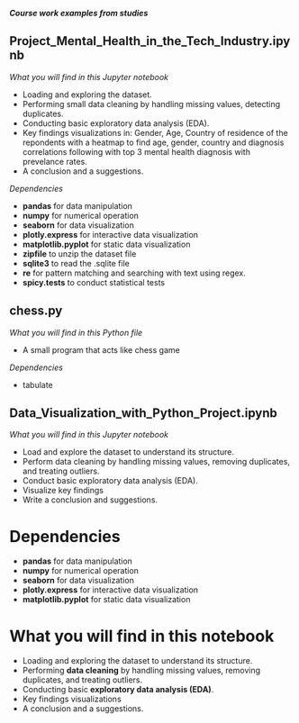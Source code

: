 ***Course work examples from studies***

## Project_Mental_Health_in_the_Tech_Industry.ipynb
*What you will find in this Jupyter notebook*
- Loading and exploring the dataset.
- Performing small data cleaning by handling missing values, detecting duplicates.
- Conducting basic exploratory data analysis (EDA).
- Key findings visualizations in: Gender, Age, Country of residence of the repondents with a heatmap to find age, gender, country and diagnosis correlations following with top 3 mental health diagnosis with prevelance rates.
- A conclusion and a suggestions.

*Dependencies*
- **pandas** for data manipulation
- **numpy** for numerical operation
- **seaborn** for data visualization
- **plotly.express** for interactive data visualization
- **matplotlib.pyplot** for static data visualization
- **zipfile** to unzip the dataset file
- **sqlite3** to read the .sqlite file
- **re** for pattern matching and searching with text using regex.
- **spicy.tests** to conduct statistical tests

## chess.py 
*What you will find in this Python file*
- A small program that acts like chess game

*Dependencies*
- tabulate 

## Data_Visualization_with_Python_Project.ipynb

*What you will find in this Jupyter notebook*
- Load and explore the dataset to understand its structure.
- Perform data cleaning by handling missing values, removing duplicates, and treating outliers.
- Conduct basic exploratory data analysis (EDA).
- Visualize key findings
- Write a conclusion and suggestions.

# Dependencies
- **pandas** for data manipulation
- **numpy** for numerical operation
- **seaborn** for data visualization
- **plotly.express** for interactive data visualization
- **matplotlib.pyplot** for static data visualization

# What you will find in this notebook
- Loading and exploring the dataset to understand its structure.  
- Performing **data cleaning** by handling missing values, removing duplicates, and treating outliers.  
- Conducting basic **exploratory data analysis (EDA)**.
- Key findings visualizations
- A conclusion and a suggestions.
